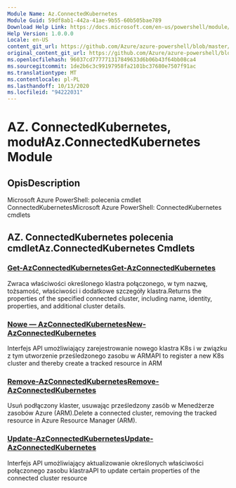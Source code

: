 ```yaml
---
Module Name: Az.ConnectedKubernetes
Module Guid: 59df8ab1-442a-41ae-9b55-60b505bae789
Download Help Link: https://docs.microsoft.com/en-us/powershell/module/az.connectedkubernetes
Help Version: 1.0.0.0
Locale: en-US
content_git_url: https://github.com/Azure/azure-powershell/blob/master/src/ConnectedKubernetes/help/Az.ConnectedKubernetes.md
original_content_git_url: https://github.com/Azure/azure-powershell/blob/master/src/ConnectedKubernetes/help/Az.ConnectedKubernetes.md
ms.openlocfilehash: 96037cd777771317849633d6b06b43f64bb08ca4
ms.sourcegitcommit: 1de2b6c3c99197958fa2101bc37680e7507f91ac
ms.translationtype: MT
ms.contentlocale: pl-PL
ms.lasthandoff: 10/13/2020
ms.locfileid: "94222031"
---
```

# <span data-ttu-id="e28bd-101">AZ. ConnectedKubernetes, moduł</span><span class="sxs-lookup"><span data-stu-id="e28bd-101">Az.ConnectedKubernetes Module</span></span>
## <span data-ttu-id="e28bd-102">Opis</span><span class="sxs-lookup"><span data-stu-id="e28bd-102">Description</span></span>
<span data-ttu-id="e28bd-103">Microsoft Azure PowerShell: polecenia cmdlet ConnectedKubernetes</span><span class="sxs-lookup"><span data-stu-id="e28bd-103">Microsoft Azure PowerShell: ConnectedKubernetes cmdlets</span></span>

## <span data-ttu-id="e28bd-104">AZ. ConnectedKubernetes polecenia cmdlet</span><span class="sxs-lookup"><span data-stu-id="e28bd-104">Az.ConnectedKubernetes Cmdlets</span></span>
### [<span data-ttu-id="e28bd-105">Get-AzConnectedKubernetes</span><span class="sxs-lookup"><span data-stu-id="e28bd-105">Get-AzConnectedKubernetes</span></span>](Get-AzConnectedKubernetes.md)
<span data-ttu-id="e28bd-106">Zwraca właściwości określonego klastra połączonego, w tym nazwę, tożsamość, właściwości i dodatkowe szczegóły klastra.</span><span class="sxs-lookup"><span data-stu-id="e28bd-106">Returns the properties of the specified connected cluster, including name, identity, properties, and additional cluster details.</span></span>

### [<span data-ttu-id="e28bd-107">Nowe — AzConnectedKubernetes</span><span class="sxs-lookup"><span data-stu-id="e28bd-107">New-AzConnectedKubernetes</span></span>](New-AzConnectedKubernetes.md)
<span data-ttu-id="e28bd-108">Interfejs API umożliwiający zarejestrowanie nowego klastra K8s i w związku z tym utworzenie prześledzonego zasobu w ARM</span><span class="sxs-lookup"><span data-stu-id="e28bd-108">API to register a new K8s cluster and thereby create a tracked resource in ARM</span></span>

### [<span data-ttu-id="e28bd-109">Remove-AzConnectedKubernetes</span><span class="sxs-lookup"><span data-stu-id="e28bd-109">Remove-AzConnectedKubernetes</span></span>](Remove-AzConnectedKubernetes.md)
<span data-ttu-id="e28bd-110">Usuń podłączony klaster, usuwając prześledzony zasób w Menedżerze zasobów Azure (ARM).</span><span class="sxs-lookup"><span data-stu-id="e28bd-110">Delete a connected cluster, removing the tracked resource in Azure Resource Manager (ARM).</span></span>

### [<span data-ttu-id="e28bd-111">Update-AzConnectedKubernetes</span><span class="sxs-lookup"><span data-stu-id="e28bd-111">Update-AzConnectedKubernetes</span></span>](Update-AzConnectedKubernetes.md)
<span data-ttu-id="e28bd-112">Interfejs API umożliwiający aktualizowanie określonych właściwości połączonego zasobu klastra</span><span class="sxs-lookup"><span data-stu-id="e28bd-112">API to update certain properties of the connected cluster resource</span></span>

